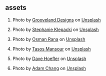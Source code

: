 ## assets
  1. Photo by <a href="https://unsplash.com/ja/@groovelanddesigns?utm_source=unsplash&utm_medium=referral&utm_content=creditCopyText">Grooveland Designs</a> on <a href="https://unsplash.com/s/photos/clear-sky?utm_source=unsplash&utm_medium=referral&utm_content=creditCopyText">Unsplash</a>
    
  2. Photo by <a href="https://unsplash.com/@sklepacki?utm_source=unsplash&utm_medium=referral&utm_content=creditCopyText">Stephanie Klepacki</a> on <a href="https://unsplash.com/photos/gXG_2TpSBOc?utm_source=unsplash&utm_medium=referral&utm_content=creditCopyText">Unsplash</a>
    
  3. Photo by <a href="https://unsplash.com/@osmanrana?utm_source=unsplash&utm_medium=referral&utm_content=creditCopyText">Osman Rana</a> on <a href="https://unsplash.com/photos/GXEZuWo5m4I?utm_source=unsplash&utm_medium=referral&utm_content=creditCopyText">Unsplash</a>
  
  4. Photo by <a href="https://unsplash.com/@mantasos?utm_source=unsplash&utm_medium=referral&utm_content=creditCopyText">Tasos Mansour</a> on <a href="https://unsplash.com/images/nature/thunderstorm?utm_source=unsplash&utm_medium=referral&utm_content=creditCopyText">Unsplash</a>
  
  5. Photo by <a href="https://unsplash.com/@davehoefler?utm_source=unsplash&utm_medium=referral&utm_content=creditCopyText">Dave Hoefler</a> on <a href="https://unsplash.com/photos/od287vQyufw?utm_source=unsplash&utm_medium=referral&utm_content=creditCopyText">Unsplash</a>
  
  6. Photo by <a href="https://unsplash.com/@sametomorrow?utm_source=unsplash&utm_medium=referral&utm_content=creditCopyText">Adam Chang</a> on <a href="https://unsplash.com/wallpapers/nature/snow?utm_source=unsplash&utm_medium=referral&utm_content=creditCopyText">Unsplash</a>

